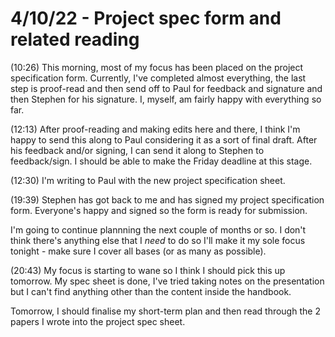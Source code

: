 # 4/10/22 - Project spec form and related reading
(10:26)
This morning, most of my focus has been placed on the project specification form. Currently, I've completed almost everything, the last step is proof-read and then send off to Paul for feedback and signature and then Stephen for his signature. I, myself, am fairly happy with everything so far. 

(12:13)
After proof-reading and making edits here and there, I think I'm happy to send this along to Paul considering it as a sort of final draft. After his feedback and/or signing, I can send it along to Stephen to feedback/sign. I should be able to make the Friday deadline at this stage.

(12:30)
I'm writing to Paul with the new project specification sheet. 

(19:39)
Stephen has got back to me and has signed my project specification form. Everyone's happy and signed so the form is ready for submission. 

I'm going to continue plannning the next couple of months or so. I don't think there's anything else that I *need* to do so I'll make it my sole focus tonight - make sure I cover all bases (or as many as possible).

(20:43)
My focus is starting to wane so I think I should pick this up tomorrow. My spec sheet is done, I've tried taking notes on the presentation but I can't find anything other than the content inside the handbook.

Tomorrow, I should finalise my short-term plan and then read through the 2 papers I wrote into the project spec sheet. 